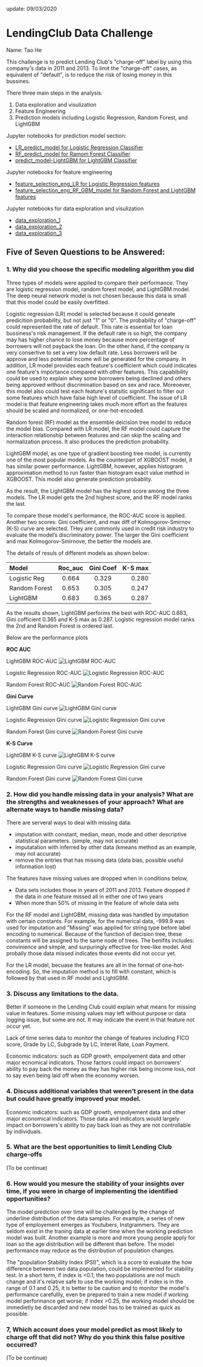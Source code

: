 update: 09/03/2020

# LendingClub Data Challenge
Name: Tao He

This challenge is to predict Lending Club's "charge-off" label by using this company's data in 2011 and 2013. To limit the "charge-off" cases, as equivalent of "default", is to reduce the risk of losing money in this bussines. 

There three main steps in the analysis:
1. Data exploration and visulization
2. Feature Engineering 
3. Prediction models including Logistic Regression, Random Forest, and LightGBM


Jupyter notebooks for prediction model section:
- [LR_predict_model for Logistic Regression Classifier](LR_predict_model.ipynb)
- [RF_predict_model for Ramom Forest Classifier](RF_predict_model.ipynb)
- [predict_model-LightGBM for LightGBM Classifier](predict_model-LightGBM.ipynb)

Jupyter notebooks for feature engineering
- [feature_selection_eng_LR for Logistic Regression features](feature_selection_eng_LR.ipynb)
- [feature_selection_eng_RF_GBM_model for Random Forest and LightGBM features](feature_selection_eng_RF_GBM_model.ipynb)

Jupyter notebooks for data exploration and visulization
- [data_exploration_1](data_exploration_1.ipynb)
- [data_exploration_2](data_exploration_2.ipynb)
- [data_exploration_3](data_exploration_3.ipynb)


## Five of Seven Questions to be Answered:
### 1. Why did you choose the specific modeling algorithm you did
Three types of models were applied to compare their performance. They are logistic regression model, random forest model, and LightGBM model. The deep neural network model is not chosen because this data is small that this model could be easily overfitted.  

Logistic regression (LR) model is selected because it could geneate predicition probability, but not just "1" or "0".  The probability of "charge-off" could represented the rate of default. This rate is essential for loan bussiness's risk management.  If the default rate is so high, the company may has higher chance to lose money because more percentage of borrowers will not payback the loan. On the other hand, if the company is very consertive to set a very low default rate. Less borrowers will be approve and less potential income will be generated for the company. In addition, LR model provides each feature's coefficient which could indicates one feature's importance compared with other features. This capabibility could be used to explain whey some borrowers being declined and others being approved without discrimination based on sex and race. Moreoever, this model also could test each feature's statsitic significant to filter out some features which have false high level of coefficient. The issue of LR model is that feature engineering takes much more effort as the features should be scaled and normalized, or one-hot-encoded.  

Random forest (RF) model as the ensemble deicision tree model to reduce the model bias. Compared with LR model, the RF model could capture the interaction relationship between features and can skip the scaling and normalization process. It also produces the prediction probability.   

LightGBM model, as one type of  gradient boosting tree model, is currently one of the most popular models. As the counterpart of XGBOOST model, it has similar power performance. LightGBM, however, applies histogram approximation method to run faster than histogram exact value method in XGBOOST. This model also generate prediction probablity.

As the result, the LightGBM model has the highest score among the three models. The LR model gets the 2nd highest score, and the RF model ranks the last. 


To compare those model's performance, the ROC-AUC score is applied. Another two scores: Gini coefficient, and max diff of Kolmogorov-Smirnov (K-S) curve are selected. THey are commonly used in credit risk industry to evaluate the model’s discriminatory power. The larger the Gini coefficient and max Kolmogorov-Smirnove, the better the models are.

The details of resuls of different models as shown below:


| Model         |    Roc_auc  | Gini Coef     | K-S max |
| :---          |    :----:   |         :---: |   ---:  |
| Logistic Reg  |     0.664   |    0.329      |  0.280  |
| Random Forest |     0.653   |    0.305      |  0.247  |
| LightGBM      |     0.683   |    0.365      |  0.287  |


As the results shown, LightGBM performs the best with ROC-AUC 0.683, Gini cofficient 0.365 and K-S max as 0.287. Logistic regression model ranks the 2nd and Random Forest is ordered last.

Below are the performance plots

__ROC AUC__

LightGBM ROC-AUC 
![LightGBM ROC-AUC ](./figs/gbm_roc_auc.PNG)

Logistic Regression ROC-AUC
![Logistic Regression ROC-AUC ](./figs/logit_reg_roc_auc.PNG)

Random Forest ROC-AUC
![Random Forest ROC-AUC ](./figs/rf_roc_auc.PNG)

__Gini Curve__

LightGBM Gini curve
![LightGBM Gini curve ](./figs/gbm_gini.PNG)

Logistic Regression Gini curve
![Logistic Regression Gini curve ](./figs/logit_reg_gini.PNG)

Random Forest Gini curve 
![Random Forest Gini curve ](./figs/rf_gini.PNG)

__K-S Curve__

LightGBM K-S curve
![LightGBM K-S curve ](./figs/gbm_ks.PNG)

Logistic Regression Gini curve
![Logistic Regression Gini curve ](./figs/logit_reg_ks.PNG)

Random Forest Gini curve
![Random Forest Gini curve ](./figs/rf_ks.PNG)


### 2. How did you handle missing data in your analysis? What are the strengths and weaknesses of your approach? What are alternate ways to handle missing data?
There are serveral ways to deal with missing data:
- imputation with constant, median, mean, mode and other descriptive statistical parameters. (simple, may not accurate)
- imputatation with inferred by other data (kmeans method as an example, may not accurate)
- remove the entries that has missing data (data bias, possible useful information lost) 

The features have missing values are dropped when in conditions below, 

- Data sets includes those in years of 2011 and 2013. Feature dropped if the data in one feature missed all in either one of two years
- When more than 50% of missing in the feature of whole data sets


For the RF model and LightGBM, missing data was handled by imputation with certain constants. For example, for the numerical data, -999.9 was used for imputation and "Missing" was applied for string type before label encoding to numerical. Because of the function of decision tree, these constants will be assigned to the same node of trees. The benifits includes: convinience and simple, and surpuringly effective for tree-like model. And probally those data missed indicates those events did not occur yet.


For the LR model, becuase the features are all in the format of one-hot-encoding. So, the imputation method is to fill with constant, which is followed by that used in RF model and LightGBM.


### 3. Discuss any limitations to the data.

Better if someone in the Lending Club could explain what means for missing value in features. Some missing values may left without purpose or data logging issue, but some are not. It may indicate the event in that feature not occur yet.

Lack of time series data to monitor the change of features including FICO score, Grade by LC, Subgrade by LC, Interet Rate, Loan Payment.

Economic indicators: such as GDP growth, empolyement data and other major ecnomical indicators. Those factors could impact on borrowers' ability to pay back the money as they has higher risk being income loss, not to say even being laid off when the economy worsen.  

### 4. Discuss additional variables that weren’t present in the data but could have greatly improved your model.
Economic indicators: such as GDP growth, empolyement data and other major economical indicators. Those data and indicators would largely impact on borrowers's ability to pay back loan as they are not controllable by individuals.

### 5. What are the best opportunities to limit Lending Club charge-offs
(To be continue)

### 6. How would you mesure the stability of your insights over time, if you were in charge of implementing the identified opportunities?
The model prediction over time will be challenged by the change of underline distribution of the data samples. For example, a series of new type of employement emerges as Youtubers, Instgrammers. They are seldom exist in the traning data at earlier time when the working prediction model was built. Another example is more and more young people apply for loan so the age distribution will be different than before. The model performance may reduce as the distribution of population changes.

The "population Stability Index (PSI)", which is a score to evaluate the how difference between two data population, could be implemented for stability test. In a short term, if index is <0.1, the two populations are not much change and it's relative safe to use the working model; if index is in the range of 0.1 and 0.25, it is better to be caution and to monitor the model's performance carefullly, even be prepared to train a new model if working model performance get worse; if index >0.25, the working model should be immedietly be discarded and new model has to be trained as quick as possible.


### 7, Which account does your model predict as most likely to charge off that did not? Why do you think this false positive occurred?
(To be continue)
